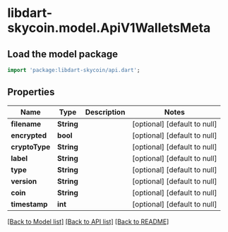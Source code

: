 # libdart-skycoin.model.ApiV1WalletsMeta

## Load the model package
```dart
import 'package:libdart-skycoin/api.dart';
```

## Properties
Name | Type | Description | Notes
------------ | ------------- | ------------- | -------------
**filename** | **String** |  | [optional] [default to null]
**encrypted** | **bool** |  | [optional] [default to null]
**cryptoType** | **String** |  | [optional] [default to null]
**label** | **String** |  | [optional] [default to null]
**type** | **String** |  | [optional] [default to null]
**version** | **String** |  | [optional] [default to null]
**coin** | **String** |  | [optional] [default to null]
**timestamp** | **int** |  | [optional] [default to null]

[[Back to Model list]](../README.md#documentation-for-models) [[Back to API list]](../README.md#documentation-for-api-endpoints) [[Back to README]](../README.md)


